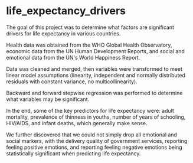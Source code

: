 # life_expectancy_drivers
The goal of this project was to determine what factors are significant drivers for life expectancy in various countries.

Health data was obtained from the WHO Global Health Observatory, economic data from the UN Human Development Reports, and social and emotional data from the UN's World Happiness Report.

Data was cleaned and merged, then variables were transformed to meet linear model assumptions (linearity, independent and normally distributed residuals with constant variance, no multicollinearity).

Backward and forward stepwise regression was performed to determine what variables may be significant. 

In the end, some of the key predictors for life expectancy were: adult mortality, prevalence of thinness in youths, number of years of schooling, HIV/AIDS, and infant deaths, which generally make sense.

We further discovered that we could not simply drop all emotional and social markers, with the delivery quality of government services, reporting feeling positive emotions, and reporting feeling negative emotions being statistically significant when predicting life expectancy.
